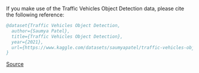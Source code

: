If you make use of the Traffic Vehicles Object Detection data, please cite the following reference:

``` bibtex 
@dataset{Traffic Vehicles Object Detection,
  author={Saumya Patel},
  title={Traffic Vehicles Object Detection},
  year={2021},
  url={https://www.kaggle.com/datasets/saumyapatel/traffic-vehicles-object-detection}
}
```

[Source](https://www.kaggle.com/datasets/saumyapatel/traffic-vehicles-object-detection)